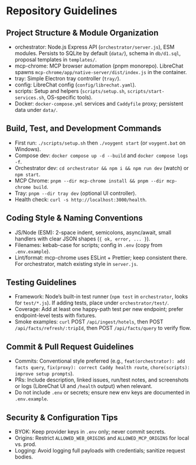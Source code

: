 # Repository Guidelines

## Project Structure & Module Organization
- orchestrator: Node.js Express API (`orchestrator/server.js`), ESM modules. Persists to SQLite by default (`data/`), schema in `db/d1.sql`, proposal templates in `templates/`.
- mcp-chrome: MCP browser automation (pnpm monorepo). LibreChat spawns `mcp-chrome/app/native-server/dist/index.js` in the container.
- tray: Simple Electron tray controller (`tray/`).
- config: LibreChat config (`config/librechat.yaml`).
- scripts: Setup and helpers (`scripts/setup.sh`, `scripts/start-services.sh`, OS-specific tools).
- Docker: `docker-compose.yml` services and `Caddyfile` proxy; persistent data under `data/`.

## Build, Test, and Development Commands
- First run: `./scripts/setup.sh` then `./voygent start` (or `voygent.bat` on Windows).
- Compose dev: `docker compose up -d --build` and `docker compose logs -f`.
- Orchestrator dev: `cd orchestrator && npm i && npm run dev` (watch) or `npm start`.
- MCP Chrome: `pnpm --dir mcp-chrome install && pnpm --dir mcp-chrome build`.
- Tray: `pnpm --dir tray dev` (optional UI controller).
- Health check: `curl -s http://localhost:3000/health`.

## Coding Style & Naming Conventions
- JS/Node (ESM): 2-space indent, semicolons, async/await, small handlers with clear JSON shapes (`{ ok, error, ... }`).
- Filenames: kebab-case for scripts; config in `.env` (copy from `.env.example`).
- Lint/format: mcp-chrome uses ESLint + Prettier; keep consistent there. For orchestrator, match existing style in `server.js`.

## Testing Guidelines
- Framework: Node’s built-in test runner (`npm test` in `orchestrator`, looks for `test/*.js`). If adding tests, place under `orchestrator/test/`.
- Coverage: Add at least one happy-path test per new endpoint; prefer endpoint-level tests with fixtures.
- Smoke examples: `curl` POST `/api/ingest/hotels`, then POST `/api/facts/refresh/:tripId`, then POST `/api/facts/query` to verify flow.

## Commit & Pull Request Guidelines
- Commits: Conventional style preferred (e.g., `feat(orchestrator): add facts query`, `fix(proxy): correct Caddy health route`, `chore(scripts): improve setup prompts`).
- PRs: Include description, linked issues, run/test notes, and screenshots or logs (LibreChat UI and `/health` output) when relevant.
- Do not include `.env` or secrets; ensure new env keys are documented in `.env.example`.

## Security & Configuration Tips
- BYOK: Keep provider keys in `.env` only; never commit secrets.
- Origins: Restrict `ALLOWED_WEB_ORIGINS` and `ALLOWED_MCP_ORIGINS` for local vs. prod.
- Logging: Avoid logging full payloads with credentials; sanitize request bodies.
